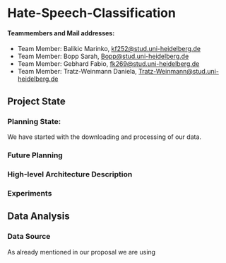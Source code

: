 # Hate-Speech-Classification

#### Teammembers and Mail addresses:
- Team Member: Balikic Marinko,
kf252@stud.uni-heidelberg.de
- Team Member: Bopp Sarah,
Bopp@stud.uni-heidelberg.de
- Team Member: Gebhard Fabio,
fk269@stud.uni-heidelberg.de
- Team Member: Tratz-Weinmann Daniela,
Tratz-Weinmann@stud.uni-heidelberg.de

## Project State

### Planning State:
We have started with the downloading and processing of our data.

### Future Planning

### High-level Architecture Description

### Experiments

## Data Analysis

### Data Source

As already mentioned in our proposal we are using
